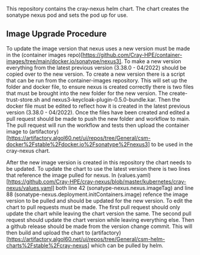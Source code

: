 This repository contains the cray-nexus helm chart. The chart creates the sonatype nexus pod and sets the pod up for use.


## Image Upgrade Procedure

To update the image version that nexus uses a new version must be made in the (container images repo)[https://github.com/Cray-HPE/container-images/tree/main/docker.io/sonatype/nexus3]. To make a new version everything from the latest previous version (3.38.0 - 04/2022) should be copied over to the new version. To create a new version there is a script that can be run from the container-images repository. This will set up the folder and docker file, to ensure nexus is created correctly there is two files that must be brought into the new folder for the new version. The create-trust-store.sh and nexus3-keycloak-plugin-0.5.0-bundle.kar. Then the docker file must be edited to reflect how it is created in the latest previous version (3.38.0 - 04/2022). Once the files have been created and edited a pull request should be made to push the new folder and workflow to main. The pull request will run the workflow and tests then upload the container image to (artifactory)[https://artifactory.algol60.net/ui/repos/tree/General/csm-docker%2Fstable%2Fdocker.io%2Fsonatype%2Fnexus3] to be used in the cray-nexus chart.

After the new image version is created in this repository the chart needs to be updated. To update the chart to use the latest version there is two lines that reference the image pulled for nexus. In (values.yaml)[https://github.com/Cray-HPE/cray-nexus/blob/master/kubernetes/cray-nexus/values.yaml] both line 42 (sonatype-nexus.nexus.imageTag) and line 88 (sonatype-nexus.deployment.initContainers.image) refence the image version to be pulled and should be updated for the new version. To edit the chart to pull requests must be made. The first pull request should only update the chart while leaving the chart version the same. The second pull request should update the chart version while leaving everything else. Then a github release should be made from the version change commit. This will then build and upload the chart to (artifactory)[https://artifactory.algol60.net/ui/repos/tree/General/csm-helm-charts%2Fstable%2Fcray-nexus] which can be pulled by helm.
